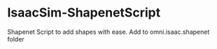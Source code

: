# IsaacSim-ShapenetScript
Shapenet Script to add shapes with ease. Add to omni.isaac.shapenet folder
